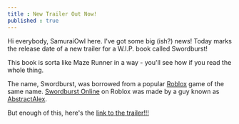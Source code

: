 ```yaml
---
title : New Trailer Out Now!
published : true
---
```

<p>Hi everybody, SamuraiOwl here. I've got some big (ish?) news! Today marks the release date of a new trailer for a W.I.P. book called Swordburst!</p>
<p>This book is sorta like Maze Runner in a way - you'll see how if you read the whole thing.</p>
<p>The name, Swordburst, was borrowed from a popular <a href = "https://roblox.com">Roblox</a> game of the same name. <a href = "https://www.roblox.com/games/181070986/Swordburst-Online">Swordburst Online</a> on Roblox was made by a guy known as <a href = "https://www.roblox.com/users/4402987/profile">AbstractAlex</a>.</p>
<p>But enough of this, here's the <a href = "https://samuraiowl.github.io/swordburst-trailer">link to the trailer!!!</a></p>
